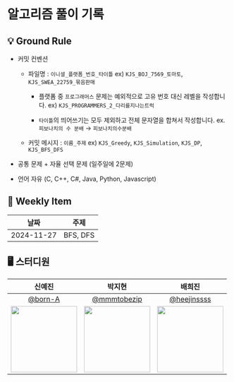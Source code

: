 # 알고리즘 풀이 기록

## 💡 Ground Rule
- 커밋 컨벤션

  - 파일명 : `이니셜_플랫폼_번호_타이틀` ex) `KJS_BOJ_7569_토마토`, `KJS_SWEA_22759_묶음판매`
 
    - 플랫폼 중 `프로그래머스` 문제는 예외적으로 고유 번호 대신 레벨을 작성합니다. ex) `KJS_PROGRAMMERS_2_다리를지나는트럭`
 
    - `타이틀`의 띄어쓰기는 모두 제외하고 전체 문자열을 합쳐서 작성합니다. ex. `피보나치의 수 분배` → `피보나치의수분배`
 
  - 커밋 메시지 : `이름_주제` ex) `KJS_Greedy`, `KJS_Simulation`, `KJS_DP`, `KJS_BFS_DFS`

- 공통 문제 + 자율 선택 문제 (일주일에 2문제)

- 언어 자유 (C, C++, C#, Java, Python, Javascript)

## 📢 Weekly Item
| 날짜 | 주제 |
| :-: | :-: |
| 2024-11-27 | BFS, DFS |

## 🖥️ 스터디원
| 신예진 | 박지현 | 배희진 |
| :-: | :-: | :-: |
| [@born-A](https://github.com/born-A) | [@mmmtobezip](https://github.com/mmmtobezip) | [@heejinssss](https://github.com/heejinssss) |
|<img src="https://github.com/born-A.png" style="width:150px; height:150px;">|<img src="https://github.com/mmmtobezip.png" style="width:150px; height:150px;">|<img src="https://github.com/heejinssss.png" style="width:150px; height:150px;">|
